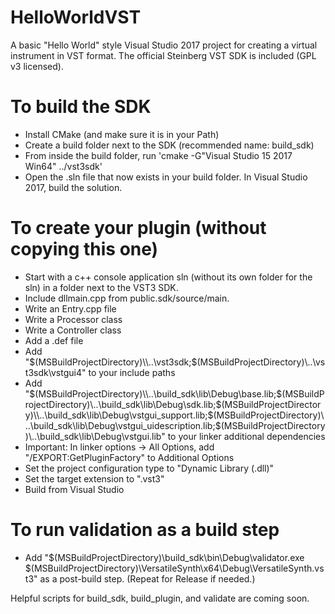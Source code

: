 # HelloWorldVST
A basic "Hello World" style Visual Studio 2017 project for creating a virtual instrument in VST format. The official Steinberg VST SDK is included (GPL v3 licensed).

# To build the SDK
- Install CMake (and make sure it is in your Path)
- Create a build folder next to the SDK (recommended name: build_sdk)
- From inside the build folder, run 'cmake -G"Visual Studio 15 2017 Win64" ../vst3sdk'
- Open the .sln file that now exists in your build folder. In Visual Studio 2017, build the solution.

# To create your plugin (without copying this one)
- Start with a c++ console application sln (without its own folder for the sln) in a folder next to the VST3 SDK.
- Include dllmain.cpp from public.sdk/source/main.
- Write an Entry.cpp file
- Write a Processor class
- Write a Controller class
- Add a .def file
- Add "$(MSBuildProjectDirectory)\\..\vst3sdk;$(MSBuildProjectDirectory)\\..\vst3sdk\vstgui4" to your include paths
- Add "$(MSBuildProjectDirectory)\\..\build_sdk\lib\Debug\base.lib;$(MSBuildProjectDirectory)\\..\build_sdk\lib\Debug\sdk.lib;$(MSBuildProjectDirectory)\\..\build_sdk\lib\Debug\vstgui_support.lib;$(MSBuildProjectDirectory)\\..\build_sdk\lib\Debug\vstgui_uidescription.lib;$(MSBuildProjectDirectory)\\..\build_sdk\lib\Debug\vstgui.lib" to your linker additional dependencies
- Important: In linker options -> All Options, add "/EXPORT:GetPluginFactory" to Additional Options
- Set the project configuration type to "Dynamic Library (.dll)"
- Set the target extension to ".vst3"
- Build from Visual Studio

# To run validation as a build step
- Add "$(MSBuildProjectDirectory)\build_sdk\bin\Debug\validator.exe $(MSBuildProjectDirectory)\VersatileSynth\x64\Debug\VersatileSynth.vst3" as a post-build step. (Repeat for Release if needed.)

Helpful scripts for build_sdk, build_plugin, and validate are coming soon.

